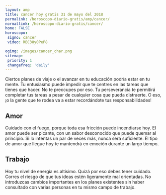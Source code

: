 ```yaml
---
layout: amp
title: cancer hoy gratis 31 de mayo del 2018 
permalink: /horoscopo-diario-gratis/amp/cancer/
normallink: /horoscopo-diario-gratis/cancer/
home: FALSE
horoscopo:
 signo: cancer
 video: RBC38y0PeP8

ogimg: /images/cancer_char.png
sitemap:
 priority: 1
 changefreq: 'daily'
---
```



Ciertos planes de viaje o el avanzar en tu educación podría estar en tu mente. Tu entusiasmo puede impedir que te centres en las tareas que tienes que hacer. No te preocupes por eso. Tu perseverancia te permitirá completar tus tareas a pesar de cualquier cosa que pueda distraerte. O eso, ¡o la gente que te rodea va a estar recordándote tus responsabilidades!

## Amor

Cuidado con el fuego, porque toda esa fricción puede incendiarse hoy. El amor puede ser picante, con un sabor desconocido que puede quemar al principio. Si lo intentas un par de veces más, nunca será suficiente. El tipo de amor que llegue hoy te mantendrá en emoción durante un largo tiempo.

## Trabajo

Hoy tu nivel de energía es altísimo. Quizá por eso debes tener cuidado. Corres el riesgo de que tus ideas estén ligeramente mal orientadas. No introduzcas cambios importantes en los planes existentes sin haber consultado con varias personas en tu mismo campo de trabajo.